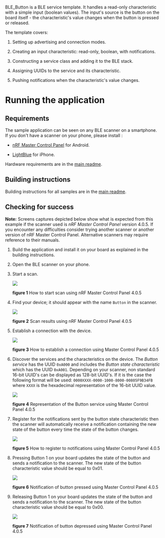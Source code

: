 BLE_Button is a BLE service template. It handles a read-only characteristic with a simple input (boolean values). The input's source is the button on the board itself - the characteristic's value changes when the button is pressed or released.

The template covers:

1. Setting up advertising and connection modes.

1. Creating an input characteristic: read-only, boolean, with notifications.

1. Constructing a service class and adding it to the BLE stack.

1. Assigning UUIDs to the service and its characteristic.

1. Pushing notifications when the characteristic's value changes.

# Running the application

## Requirements

The sample application can be seen on any BLE scanner on a smartphone. If you don't have a scanner on your phone, please install :

- [nRF Master Control Panel](https://play.google.com/store/apps/details?id=no.nordicsemi.android.mcp) for Android.

- [LightBlue](https://itunes.apple.com/gb/app/lightblue-bluetooth-low-energy/id557428110?mt=8) for iPhone.

Hardware requirements are in the [main readme](https://github.com/ARMmbed/ble-examples/blob/master/README.md).

## Building instructions

Building instructions for all samples are in the [main readme](https://github.com/ARMmbed/ble-examples/blob/master/README.md).

## Checking for success

**Note:** Screens captures depicted below show what is expected from this example if the scanner used is *nRF Master Control Panel* version 4.0.5. If you encounter any difficulties consider trying another scanner or another version of nRF Master Control Panel. Alternative scanners may require reference to their manuals.

1. Build the application and install it on your board as explained in the building instructions.
1. Open the BLE scanner on your phone.
1. Start a scan.

    ![](img/start_scan.png)

    **figure 1** How to start scan using nRF Master Control Panel 4.0.5

1. Find your device; it should appear with the name `Button` in the scanner.

    ![](img/scan_results.png)

    **figure 2** Scan results using nRF Master Control Panel 4.0.5

1. Establish a connection with the device.

    ![](img/connection.png)

    **figure 3**  How to establish a connection using Master Control Panel 4.0.5

1. Discover the services and the characteristics on the device. The *Button service* has the UUID `0xA000` and includes the *Button state characteristic* which has the UUID `0xA001`. Depending on your scanner, non standard 16-bit UUID's can be displayed as 128-bit UUID's. If it is the case the following format will be used: `0000XXXX-0000-1000-8000-00805F9B34FB` where `XXXX` is the hexadecimal representation of the 16-bit UUID value.

    ![](img/discovery.png)

    **figure 4** Representation of the Button service using Master Control Panel 4.0.5

1. Register for the notifications sent by the button state characteristic then the scanner will automatically receive a notification containing the new state of the button every time the state of the button changes.

    ![](img/register_to_notifications.png)

    **figure 5** How to register to notifications using Master Control Panel 4.0.5


1. Pressing Button 1 on your board updates the state of the button and sends a notification to the scanner. The new state of the button characteristic value should be equal to 0x01.

    ![](img/button_pressed.png)

    **figure 6** Notification of button pressed using Master Control Panel 4.0.5

1. Releasing Button 1 on your board updates the state of the button and sends a notification to the scanner. The new state of the button characteristic value should be equal to 0x00.

    ![](img/button_depressed.png)

    **figure 7** Notification of button depressed using Master Control Panel 4.0.5

